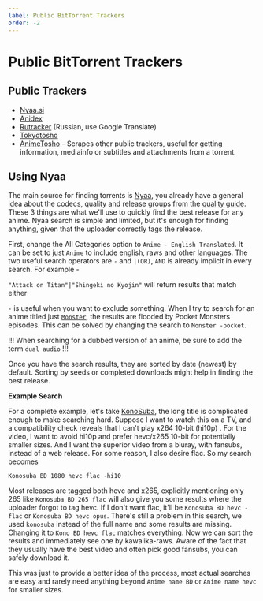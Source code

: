 ```yaml
---
label: Public BitTorrent Trackers
order: -2
---
```


# Public BitTorrent Trackers

## Public Trackers

- [Nyaa.si](https://nyaa.si)
- [Anidex](https://anidex.info/)
- [Rutracker](https://rutracker.org/) (Russian, use Google Translate)
- [Tokyotosho](https://www.tokyotosho.info/?cat=1)
- [AnimeTosho](https://animetosho.org/) - Scrapes other public trackers, useful for getting information, mediainfo or subtitles and attachments from a torrent.

## Using Nyaa

The main source for finding torrents is [Nyaa](nyaa.si), you already have a general idea about the codecs, quality and release groups from the [quality guide](/guides/quality). These 3 things are what we'll use to quickly find the best release for any anime. Nyaa search is simple and limited, but it's enough for finding anything, given that the uploader correctly tags the release.

First, change the All Categories option to `Anime - English Translated`. It can be set to just `Anime` to include english, raws and other languages. The two useful search operators are `-` and `|(OR)`, `AND` is already implicit in every search. For example -

`"Attack on Titan"|"Shingeki no Kyojin"` will return results that match either

`-` is useful when you want to exclude something. When I try to search for an anime titled just [`Monster`](https://myanimelist.net/anime/19/Monster,), the results are flooded by Pocket Monsters episodes. This can be solved by changing the search to `Monster -pocket`.

!!!
When searching for a dubbed version of an anime, be sure to add the term `dual audio`
!!!

Once you have the search results, they are sorted by date (newest) by default. Sorting by seeds or completed downloads might help in finding the best release.

**Example Search**

For a complete example, let's take [KonoSuba](https://myanimelist.net/anime/30831/Kono_Subarashii_Sekai_ni_Shukufuku_wo), the long title is complicated enough to make searching hard. Suppose I want to watch this on a TV, and a compatibility check reveals that I can't play x264 10-bit (hi10p) . For the video, I want to avoid hi10p and prefer hevc/x265 10-bit for potentially smaller sizes. And I want the superior video from a bluray, with fansubs, instead of a web release. For some reason, I also desire flac. So my search becomes

`Konosuba BD 1080 hevc flac -hi10`

Most releases are tagged both hevc and x265, explicitly mentioning only 265 like `Konosuba BD 265 flac` will also give you some results where the uploader forgot to tag hevc. If I don't want flac, it'll be `Konosuba BD hevc -flac` or `Konosuba BD hevc opus`. There's still a problem in this search, we used `konosuba` instead of the full name and some results are missing. Changing it to `Kono BD hevc flac` matches everything. Now we can sort the results and immediately see one by kawaiika-raws. Aware of the fact that they usually have the best video and often pick good fansubs, you can safely download it.

This was just to provide a better idea of the process, most actual searches are easy and rarely need anything beyond `Anime name BD` or `Anime name hevc` for smaller sizes.

